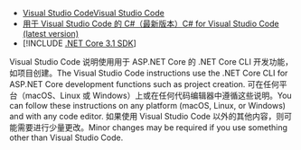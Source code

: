 * [<span data-ttu-id="931e3-101">Visual Studio Code</span><span class="sxs-lookup"><span data-stu-id="931e3-101">Visual Studio Code</span></span>](https://code.visualstudio.com/download)
* [<span data-ttu-id="931e3-102">用于 Visual Studio Code 的 C#（最新版本）</span><span class="sxs-lookup"><span data-stu-id="931e3-102">C# for Visual Studio Code (latest version)</span></span>](https://marketplace.visualstudio.com/items?itemName=ms-dotnettools.csharp)
* [!INCLUDE [.NET Core 3.1 SDK](~/includes/3.1-SDK.md)]

<span data-ttu-id="931e3-103">Visual Studio Code 说明使用用于 ASP.NET Core 的 .NET Core CLI 开发功能，如项目创建。</span><span class="sxs-lookup"><span data-stu-id="931e3-103">The Visual Studio Code instructions use the .NET Core CLI for ASP.NET Core development functions such as project creation.</span></span> <span data-ttu-id="931e3-104">可在任何平台（macOS、Linux 或 Windows）上或在任何代码编辑器中遵循这些说明。</span><span class="sxs-lookup"><span data-stu-id="931e3-104">You can follow these instructions on any platform (macOS, Linux, or Windows) and with any code editor.</span></span> <span data-ttu-id="931e3-105">如果使用 Visual Studio Code 以外的其他内容，则可能需要进行少量更改。</span><span class="sxs-lookup"><span data-stu-id="931e3-105">Minor changes may be required if you use something other than Visual Studio Code.</span></span>
